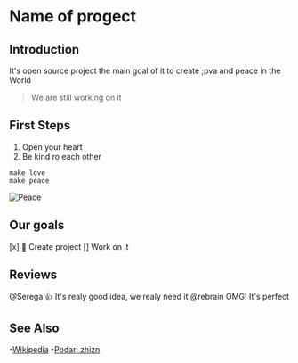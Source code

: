 # Name of progect
## **Introduction**
It's open source project the main goal of it to create ;pva and peace in the World
> We are still working on it
## **First Steps**
1. Open your heart
1. Be kind ro each other
```
make love
make peace
```
![Peace](https://clipground.com/images/peace-sign-emoji-clipart-1.jpg)
## **Our goals**
[x] :dart: Create project
[] Work on it 
## **Reviews**
@Serega :+1: It's realy good idea, we realy need it
@rebrain OMG! It's perfect
## **See Also**
-[Wikipedia](https://ru.wikipedia.org/wiki/%D0%9B%D1%8E%D0%B1%D0%BE%D0%B2%D1%8C)
-[Podari zhizn](https://podari-zhizn.ru/ru)